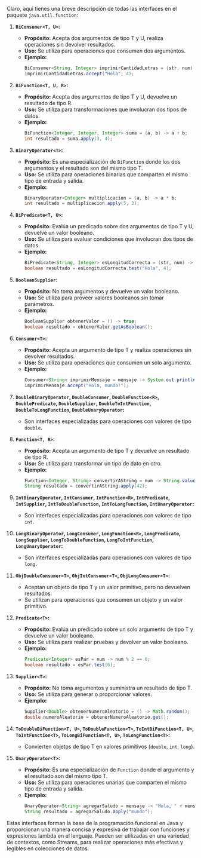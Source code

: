 Claro, aquí tienes una breve descripción de todas las interfaces en el paquete `java.util.function`:

1. **`BiConsumer<T, U>`:**
    - **Propósito:** Acepta dos argumentos de tipo T y U, realiza operaciones sin devolver resultados.
    - **Uso:** Se utiliza para operaciones que consumen dos argumentos.
    - **Ejemplo:**
      ```java
      BiConsumer<String, Integer> imprimirCantidadLetras = (str, num) -> System.out.println("La palabra " + str + " tiene " + num + " letras.");
      imprimirCantidadLetras.accept("Hola", 4);
      ```

2. **`BiFunction<T, U, R>`:**
    - **Propósito:** Acepta dos argumentos de tipo T y U, devuelve un resultado de tipo R.
    - **Uso:** Se utiliza para transformaciones que involucran dos tipos de datos.
    - **Ejemplo:**
      ```java
      BiFunction<Integer, Integer, Integer> suma = (a, b) -> a + b;
      int resultado = suma.apply(3, 4);
      ```

3. **`BinaryOperator<T>`:**
    - **Propósito:** Es una especialización de `BiFunction` donde los dos argumentos y el resultado son del mismo tipo T.
    - **Uso:** Se utiliza para operaciones binarias que comparten el mismo tipo de entrada y salida.
    - **Ejemplo:**
      ```java
      BinaryOperator<Integer> multiplicacion = (a, b) -> a * b;
      int resultado = multiplicacion.apply(5, 3);
      ```

4. **`BiPredicate<T, U>`:**
    - **Propósito:** Evalúa un predicado sobre dos argumentos de tipo T y U, devuelve un valor booleano.
    - **Uso:** Se utiliza para evaluar condiciones que involucran dos tipos de datos.
    - **Ejemplo:**
      ```java
      BiPredicate<String, Integer> esLongitudCorrecta = (str, num) -> str.length() == num;
      boolean resultado = esLongitudCorrecta.test("Hola", 4);
      ```

5. **`BooleanSupplier`:**
    - **Propósito:** No toma argumentos y devuelve un valor booleano.
    - **Uso:** Se utiliza para proveer valores booleanos sin tomar parámetros.
    - **Ejemplo:**
      ```java
      BooleanSupplier obtenerValor = () -> true;
      boolean resultado = obtenerValor.getAsBoolean();
      ```

6. **`Consumer<T>`:**
    - **Propósito:** Acepta un argumento de tipo T y realiza operaciones sin devolver resultados.
    - **Uso:** Se utiliza para operaciones que consumen un solo argumento.
    - **Ejemplo:**
      ```java
      Consumer<String> imprimirMensaje = mensaje -> System.out.println(mensaje);
      imprimirMensaje.accept("Hola, mundo!");
      ```

7. **`DoubleBinaryOperator`, `DoubleConsumer`, `DoubleFunction<R>`, `DoublePredicate`, `DoubleSupplier`, `DoubleToIntFunction`, `DoubleToLongFunction`, `DoubleUnaryOperator`:**
    - Son interfaces especializadas para operaciones con valores de tipo `double`.

8. **`Function<T, R>`:**
    - **Propósito:** Acepta un argumento de tipo T y devuelve un resultado de tipo R.
    - **Uso:** Se utiliza para transformar un tipo de dato en otro.
    - **Ejemplo:**
      ```java
      Function<Integer, String> convertirAString = num -> String.valueOf(num);
      String resultado = convertirAString.apply(42);
      ```

9. **`IntBinaryOperator`, `IntConsumer`, `IntFunction<R>`, `IntPredicate`, `IntSupplier`, `IntToDoubleFunction`, `IntToLongFunction`, `IntUnaryOperator`:**
    - Son interfaces especializadas para operaciones con valores de tipo `int`.

10. **`LongBinaryOperator`, `LongConsumer`, `LongFunction<R>`, `LongPredicate`, `LongSupplier`, `LongToDoubleFunction`, `LongToIntFunction`, `LongUnaryOperator`:**
    - Son interfaces especializadas para operaciones con valores de tipo `long`.

11. **`ObjDoubleConsumer<T>`, `ObjIntConsumer<T>`, `ObjLongConsumer<T>`:**
    - Aceptan un objeto de tipo T y un valor primitivo, pero no devuelven resultados.
    - Se utilizan para operaciones que consumen un objeto y un valor primitivo.

12. **`Predicate<T>`:**
    - **Propósito:** Evalúa un predicado sobre un solo argumento de tipo T y devuelve un valor booleano.
    - **Uso:** Se utiliza para realizar pruebas y devolver un valor booleano.
    - **Ejemplo:**
      ```java
      Predicate<Integer> esPar = num -> num % 2 == 0;
      boolean resultado = esPar.test(6);
      ```

13. **`Supplier<T>`:**
    - **Propósito:** No toma argumentos y suministra un resultado de tipo T.
    - **Uso:** Se utiliza para generar o proporcionar valores.
    - **Ejemplo:**
      ```java
      Supplier<Double> obtenerNumeroAleatorio = () -> Math.random();
      double numeroAleatorio = obtenerNumeroAleatorio.get();
      ```

14. **`ToDoubleBiFunction<T, U>`, `ToDoubleFunction<T>`, `ToIntBiFunction<T, U>`, `ToIntFunction<T>`, `ToLongBiFunction<T, U>`, `ToLongFunction<T>`:**
    - Convierten objetos de tipo T en valores primitivos (`double`, `int`, `long`).

15. **`UnaryOperator<T>`:**
    - **Propósito:** Es una especialización de `Function` donde el argumento y el resultado son del mismo tipo T.
    - **Uso:** Se utiliza para operaciones unarias que comparten el mismo tipo de entrada y salida.
    - **Ejemplo:**
      ```java
      UnaryOperator<String> agregarSaludo = mensaje -> "Hola, " + mensaje;
      String resultado = agregarSaludo.apply("mundo");
      ```

Estas interfaces forman la base de la programación funcional en Java y proporcionan una manera concisa y expresiva de trabajar con funciones y expresiones lambda en el lenguaje. Pueden ser utilizadas en una variedad de contextos, como Streams, para realizar operaciones más efectivas y legibles en colecciones de datos.